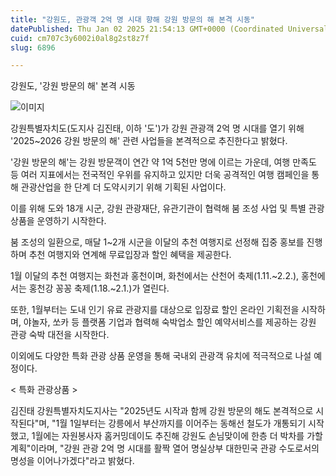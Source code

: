 ```yaml
---
title: "강원도, 관광객 2억 명 시대 향해 강원 방문의 해 본격 시동"
datePublished: Thu Jan 02 2025 21:54:13 GMT+0000 (Coordinated Universal Time)
cuid: cm707c3y6002i0al8g2st8z7f
slug: 6896

---
```



강원도, '강원 방문의 해' 본격 시동

![이미지](https://cdn.hashnode.com/res/hashnode/image/upload/v1739261406646/3d9bf84e-2520-4b92-bbff-b2388a7165f6.jpeg)

강원특별자치도(도지사 김진태, 이하 '도')가 강원 관광객 2억 명 시대를 열기 위해 '2025~2026 강원 방문의 해' 관련 사업들을 본격적으로 추진한다고 밝혔다.

'강원 방문의 해'는 강원 방문객이 연간 약 1억 5천만 명에 이르는 가운데, 여행 만족도 등 여러 지표에서는 전국적인 우위를 유지하고 있지만 더욱 공격적인 여행 캠페인을 통해 관광산업을 한 단계 더 도약시키기 위해 기획된 사업이다.

이를 위해 도와 18개 시군, 강원 관광재단, 유관기관이 협력해 붐 조성 사업 및 특별 관광상품을 운영하기 시작한다.

붐 조성의 일환으로, 매달 1~2개 시군을 이달의 추천 여행지로 선정해 집중 홍보를 진행하며 추천 여행지와 연계해 무료입장과 할인 혜택을 제공한다.

1월 이달의 추천 여행지는 화천과 홍천이며, 화천에서는 산천어 축제(1.11.~2.2.), 홍천에서는 홍천강 꽁꽁 축제(1.18.~2.1.)가 열린다.

또한, 1월부터는 도내 인기 유료 관광지를 대상으로 입장료 할인 온라인 기획전을 시작하며, 야놀자, 쏘카 등 플랫폼 기업과 협력해 숙박업소 할인 예약서비스를 제공하는 강원 관광 숙박 대전을 시작한다.

이외에도 다양한 특화 관광 상품 운영을 통해 국내외 관광객 유치에 적극적으로 나설 예정이다.

< 특화 관광상품 >

김진태 강원특별자치도지사는 "2025년도 시작과 함께 강원 방문의 해도 본격적으로 시작된다"며, "1월 1일부터는 강릉에서 부산까지를 이어주는 동해선 철도가 개통되기 시작했고, 1월에는 자원봉사자 홈커밍데이도 추진해 강원도 손님맞이에 한층 더 박차를 가할 계획"이라며, "강원 관광 2억 명 시대를 활짝 열어 명실상부 대한민국 관광 수도로서의 명성을 이어나가겠다"라고 밝혔다.